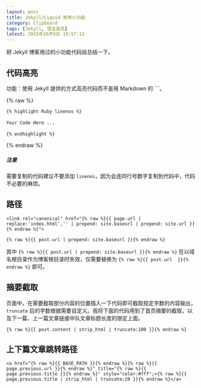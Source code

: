 ```yaml
---
layout: post
title: Jekyll/Liquid 常用小功能
category: Clipboard
tags: [Jekyll, 语法高亮]
latest: 2015年10月9日 19:57:13
---
```


把 Jekyll 博客用过的小功能代码段总结一下。

代码高亮
-

功能：使用 Jekyll 提供的方式高亮代码而不是用 Markdown 的 ```。

{% raw %}

<pre>
<code>{% highlight Ruby linenos %}</code>

<code>Your Code Here ...</code>

<code>{% endhighlight %}</code>
</pre>

{% endraw %}

##### **注意**

需要复制的代码建议不要添加 `linenos`，因为会连同行号数字复制到代码中，代码不必要的麻烦。

路径
-

```
<link rel="canonical" href="{% raw %}{{ page.url | replace:'index.html','' | prepend: site.baseurl | prepend: site.url }}{% endraw %}">

{% raw %}{{ post.url | prepend: site.baseurl }}{% endraw %}
```

其中 `{% raw %}{{ post.url | prepend: site.baseurl }}{% endraw %}` 在以域名根目录作为博客根目录时失效，仅需要替换为 `{% raw %}{{ post.url  }}{% endraw %}` 即可。

摘要截取
-

页面中，在需要截取部分内容的位置插入一下代码即可截取规定字数的内容输出，`truncate` 后的字数根据需要自定义。我将下面的代码用到了首页摘要的截取，以及下一篇、上一篇文章链接中队文章标题长度的限定上面。

```
{% raw %}{{ post.content | strip_html | truncate:100 }}{% endraw %}
```

上下篇文章跳转路径
-

```
<a href="{% raw %}{{ BASE_PATH }}{% endraw %}{% raw %}{{ page.previous.url }}{% endraw %}" title="{% raw %}{{ page.previous.title }}{% endraw %}" style="color:#fff";>{% raw %}{{ page.previous.title | strip_html | truncate:20 }}{% endraw %}</a>
```
